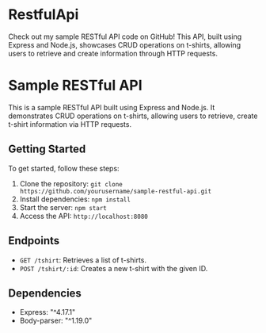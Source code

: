 # RestfulApi
Check out my sample RESTful API code on GitHub! This API, built using Express and Node.js, showcases CRUD operations on t-shirts, allowing users to retrieve and create information through HTTP requests.


# Sample RESTful API

This is a sample RESTful API built using Express and Node.js. It demonstrates CRUD operations on t-shirts, allowing users to retrieve, create t-shirt information via HTTP requests.

## Getting Started

To get started, follow these steps:

1. Clone the repository: `git clone https://github.com/yourusername/sample-restful-api.git`
2. Install dependencies: `npm install`
3. Start the server: `npm start`
4. Access the API: `http://localhost:8080`

## Endpoints

- `GET /tshirt`: Retrieves a list of t-shirts.
- `POST /tshirt/:id`: Creates a new t-shirt with the given ID.


## Dependencies

- Express: "^4.17.1"
- Body-parser: "^1.19.0"



